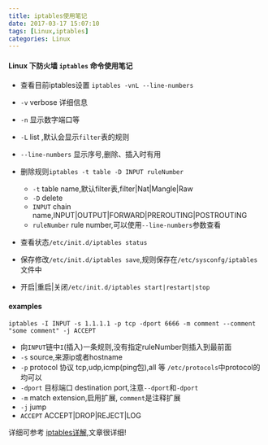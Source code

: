 ```yaml
---
title: iptables使用笔记
date: 2017-03-17 15:07:10
tags: [Linux,iptables]
categories: Linux
---
```


#### Linux 下防火墙 `iptables` 命令使用笔记

- 查看目前iptables设置 `iptables -vnL --line-numbers`
 - `-v` verbose 详细信息
 - `-n` 显示数字端口等
 - `-L` list ,默认会显示`filter`表的规则
 - `--line-numbers` 显示序号,删除、插入时有用

- 删除规则`iptables -t table -D INPUT ruleNumber`
  - `-t` table name,默认filter表,filter|Nat|Mangle|Raw
  - `-D` delete
  - `INPUT` chain name,INPUT|OUTPUT|FORWARD|PREROUTING|POSTROUTING
  - `ruleNumber` rule number,可以使用`--line-numbers`参数查看

- 查看状态`/etc/init.d/iptables status`
- 保存修改`/etc/init.d/iptables save`,规则保存在`/etc/sysconfg/iptables`文件中
- 开启|重启|关闭`/etc/init.d/iptables start|restart|stop`

<!--more-->

#### examples

`iptables -I INPUT -s 1.1.1.1 -p tcp -dport 6666 -m comment --comment "some comment" -j ACCEPT`
- 向`INPUT`链中`I`(插入)一条规则,没有指定ruleNumber则插入到最前面
- `-s` source,来源ip或者hostname
- `-p` protocol 协议 tcp,udp,icmp(ping包),all 等 `/etc/protocols`中protocol的均可以
- `-dport` 目标端口 destination port,注意`--dport`和`-dport`
- `-m` match extension,启用扩展, `comment`是注释扩展
- `-j` jump
- `ACCEPT` ACCEPT|DROP|REJECT|LOG

详细可参考 [iptables详解](http://www.cnblogs.com/metoy/p/4320813.html),文章很详细!
